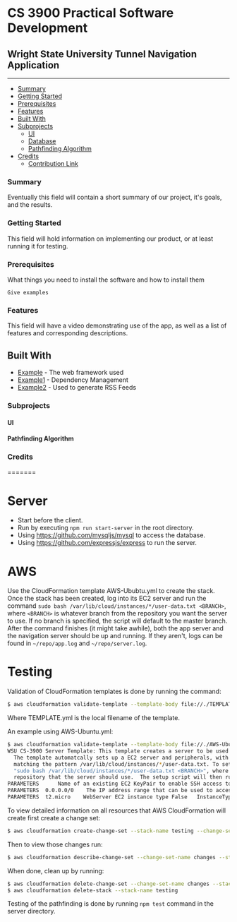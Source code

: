 # CS 3900 Practical Software Development

## Wright State University Tunnel Navigation Application
____
- [Summary](https://github.com/RLey/wsu-tunnel-app/README.md#Summary)
- [Getting Started](https://github.com/RLey/wsu-tunnel-app/README.md)
- [Prerequisites](https://github.com/RLey/wsu-tunnel-app/README.md)
- [Features](https://github.com/RLey/wsu-tunnel-app/README.md)
- [Built With](https://github.com/RLey/wsu-tunnel-app/README.md)
- [Subprojects](https://github.com/RLey/wsu-tunnel-app/README.md)
  - [UI](https://github.com/RLey/wsu-tunnel-app/README.md)
  - [Database](https://github.com/RLey/wsu-tunnel-app/README.md)
  - [Pathfinding Algorithm](https://github.com/RLey/wsu-tunnel-app/README.md)
- [Credits](https://github.com/RLey/wsu-tunnel-app/README.md)
  - [Contribution Link](https://github.com/RLey/wsu-tunnel-app/README.md)


### Summary
Eventually this field will contain a short summary of our project, it's goals, and the results.
### Getting Started
This field will hold information on implementing our product, or at least running it for testing.

### Prerequisites

What things you need to install the software and how to install them

```
Give examples
```

### Features
This field will have a video demonstrating use of the app, as well as a list of features and corresponding descriptions.

## Built With

* [Example](http://www.dropwizard.io/1.0.2/docs/) - The web framework used
* [Example1](https://maven.apache.org/) - Dependency Management
* [Example2](https://rometools.github.io/rome/) - Used to generate RSS Feeds


### Subprojects

  #### UI

  #### Pathfinding Algorithm

### Credits
=======

# Server #
* Start before the client.
* Run by executing `npm run start-server` in the root directory.
* Using https://github.com/mysqljs/mysql to access the database.
* Using https://github.com/expressjs/express to run the server.

# AWS

Use the CloudFormation template AWS-Ububtu.yml to create the stack. Once 
  the stack has been created, log into its EC2 server and run the command 
  `sudo bash /var/lib/cloud/instances/*/user-data.txt <BRANCH>`, where `<BRANCH>` is
  whatever branch from the repository you want the server to use. If no branch is 
  specified, the script will default to the master branch. After the command
  finishes (it might take awhile), both the app server and the navigation server 
  should be up and running.  If they aren't, logs can be found in `~/repo/app.log` 
  and `~/repo/server.log`.

# Testing

Validation of CloudFormation templates is done by running the command:
```sh
$ aws cloudformation validate-template --template-body file://./TEMPLATE.yml
```
Where TEMPLATE.yml is the local filename of the template.

An example using AWS-Ubuntu.yml:
```sh
$ aws cloudformation validate-template --template-body file://./AWS-Ubuntu.yml
WSU CS-3900 Server Template: This template creates a server to be used by the Spring 2019 CS-3900 project.  
  The template automatcally sets up a EC2 server and peripherals, with a bash script for setup appearing in a file 
  matching the pattern /var/lib/cloud/instances/*/user-data.txt. To setup the server, run the command 
  "sudo bash /var/lib/cloud/instances/*/user-data.txt <BRANCH>", where <BRANCH> is the name of the branch from the git 
  repository that the server should use.  The setup script will then run the start.bash file in that branch.
PARAMETERS		Name of an existing EC2 KeyPair to enable SSH access to the instance	False	KeyName
PARAMETERS	0.0.0.0/0	 The IP address range that can be used to access the EC2 instance	False	SSHLocation
PARAMETERS	t2.micro	WebServer EC2 instance type	False	InstanceType
```

To view detailed information on all resources that AWS CloudFormation will create first create a change set:
```sh
$ aws cloudformation create-change-set --stack-name testing --change-set-name changes --change-set-type CREATE --template-body file://./AWS-UbuntuRDS.yml
```

Then to view those changes run:
```sh
$ aws cloudformation describe-change-set --change-set-name changes --stack-name testing
```

When done, clean up by running:
```sh
$ aws cloudformation delete-change-set --change-set-name changes --stack-name testing
$ aws cloudformation delete-stack --stack-name testing
```

Testing of the pathfinding is done by running `npm test` command in the server directory.

